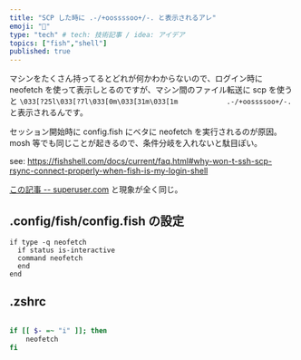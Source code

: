 ```yaml
---
title: "SCP した時に .-/+oossssoo+/-. と表示されるアレ"
emoji: "💬"
type: "tech" # tech: 技術記事 / idea: アイデア
topics: ["fish","shell"]
published: true
---
```


マシンをたくさん持ってるとどれが何かわからないので、ログイン時に neofetch を使って表示しとるのですが、マシン間のファイル転送に scp を使うと `\033[?25l\033[?7l\033[0m\033[31m\033[1m            .-/+oossssoo+/-.` と表示されるんです。

セッション開始時に config.fish にベタに neofetch を実行されるのが原因。mosh 等でも同じことが起きるので、条件分岐を入れないと駄目ぽい。

see: https://fishshell.com/docs/current/faq.html#why-won-t-ssh-scp-rsync-connect-properly-when-fish-is-my-login-shell

[この記事 -- superuser.com](https://superuser.com/questions/1301138/scp-outputs-nonsense-message-and-fails) と現象が全く同じ。

## .config/fish/config.fish の設定

```fish
if type -q neofetch
  if status is-interactive
  command neofetch
  end
end
```

## .zshrc

```zsh

if [[ $- =~ "i" ]]; then
	neofetch
fi
```

